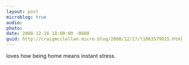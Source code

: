 ```yaml
---
layout: post
microblog: true
audio: 
photo: 
date: 2008-12-16 18:00:00 -0600
guid: http://craigmcclellan.micro.blog/2008/12/17/t1063579025.html
---
```

loves how being home means instant stress.
